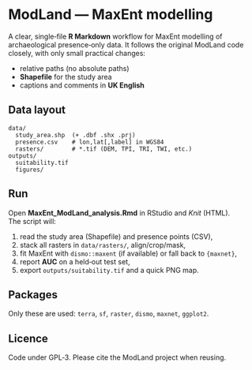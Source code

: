 # ModLand — MaxEnt modelling

A clear, single‑file **R Markdown** workflow for MaxEnt modelling of archaeological presence‑only data.
It follows the original ModLand code closely, with only small practical changes:

- relative paths (no absolute paths)
- **Shapefile** for the study area
- captions and comments in **UK English**

## Data layout
```
data/
  study_area.shp  (+ .dbf .shx .prj)
  presence.csv    # lon,lat[,label] in WGS84
  rasters/        # *.tif (DEM, TPI, TRI, TWI, etc.)
outputs/
  suitability.tif
  figures/
```

## Run
Open **MaxEnt_ModLand_analysis.Rmd** in RStudio and *Knit* (HTML).  
The script will:
1) read the study area (Shapefile) and presence points (CSV),  
2) stack all rasters in `data/rasters/`, align/crop/mask,  
3) fit MaxEnt with `dismo::maxent` (if available) or fall back to `{maxnet}`,  
4) report **AUC** on a held‑out test set,  
5) export `outputs/suitability.tif` and a quick PNG map.

## Packages
Only these are used: `terra`, `sf`, `raster`, `dismo`, `maxnet`, `ggplot2`.

## Licence
Code under GPL‑3. Please cite the ModLand project when reusing.
